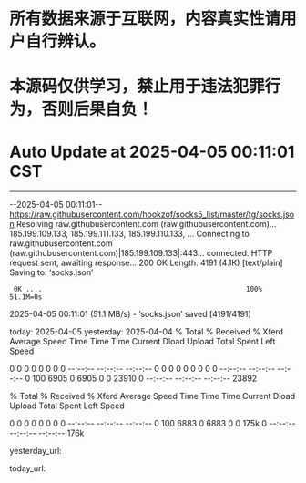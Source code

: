 # 所有数据来源于互联网，内容真实性请用户自行辨认。

# 本源码仅供学习，禁止用于违法犯罪行为，否则后果自负！

# Auto Update  at 2025-04-05 00:11:01 CST
------------------------------------------------
--2025-04-05 00:11:01--  https://raw.githubusercontent.com/hookzof/socks5_list/master/tg/socks.json
Resolving raw.githubusercontent.com (raw.githubusercontent.com)... 185.199.109.133, 185.199.111.133, 185.199.110.133, ...
Connecting to raw.githubusercontent.com (raw.githubusercontent.com)|185.199.109.133|:443... connected.
HTTP request sent, awaiting response... 200 OK
Length: 4191 (4.1K) [text/plain]
Saving to: ‘socks.json’

     0K ....                                                  100% 51.1M=0s

2025-04-05 00:11:01 (51.1 MB/s) - ‘socks.json’ saved [4191/4191]

today: 2025-04-05
yesterday: 2025-04-04
  % Total    % Received % Xferd  Average Speed   Time    Time     Time  Current
                                 Dload  Upload   Total   Spent    Left  Speed
  0     0    0     0    0     0      0      0 --:--:-- --:--:-- --:--:--     0  0     0    0     0    0     0      0      0 --:--:-- --:--:-- --:--:--     0100  6905    0  6905    0     0  23910      0 --:--:-- --:--:-- --:--:-- 23892

  % Total    % Received % Xferd  Average Speed   Time    Time     Time  Current
                                 Dload  Upload   Total   Spent    Left  Speed
  0     0    0     0    0     0      0      0 --:--:-- --:--:-- --:--:--     0100  6883    0  6883    0     0   175k      0 --:--:-- --:--:-- --:--:--  176k

yesterday_url:

today_url:

